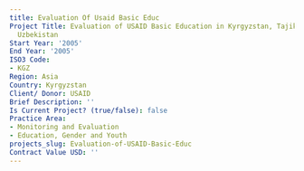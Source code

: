 ```yaml
---
title: Evaluation Of Usaid Basic Educ
Project Title: Evaluation of USAID Basic Education in Kyrgyzstan, Tajikistan, and
  Uzbekistan
Start Year: '2005'
End Year: '2005'
ISO3 Code:
- KGZ
Region: Asia
Country: Kyrgyzstan
Client/ Donor: USAID
Brief Description: ''
Is Current Project? (true/false): false
Practice Area:
- Monitoring and Evaluation
- Education, Gender and Youth
projects_slug: Evaluation-of-USAID-Basic-Educ
Contract Value USD: ''
---
```


